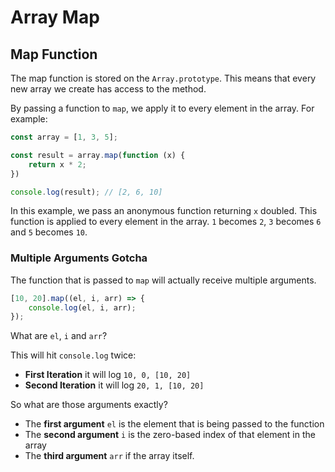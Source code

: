 # Array Map

## Map Function

The map function is stored on the `Array.prototype`. This means that every new
array we create has access to the method.

By passing a function to `map`, we apply it to every element in the array.
For example:

```javascript
const array = [1, 3, 5];

const result = array.map(function (x) {
    return x * 2;
})

console.log(result); // [2, 6, 10]
```

In this example, we pass an anonymous function returning `x` doubled. This
function is applied to every element in the array. `1` becomes `2`, `3` becomes
`6` and `5` becomes `10`.

### Multiple Arguments Gotcha

The function that is passed to `map` will actually receive multiple arguments.

```javascript
[10, 20].map((el, i, arr) => {
    console.log(el, i, arr);
});
```

What are `el`, `i` and `arr`?

This will hit `console.log` twice:

- **First Iteration** it will log `10, 0, [10, 20]`
- **Second Iteration** it will log `20, 1, [10, 20]`

So what are those arguments exactly?

- The **first argument** `el` is the element that is being passed to the
function
- The **second argument** `i` is the zero-based index of that element in the
array
- The **third argument** `arr` if the array itself.
